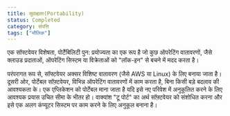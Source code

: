 ```yaml
---
title: सुवाह्यता(Portability)
status: Completed
category: संपत्ति
tags: ["मौलिक"]
---
```


एक सॉफ्टवेयर विशेषता, पोर्टेबिलिटी पुन: प्रयोज्यता का एक रूप है जो कुछ ऑपरेटिंग वातावरणों, जैसे क्लाउड प्रदाताओं, ऑपरेटिंग सिस्टम या विक्रेताओं को "लॉक-इन" से बचने में मदद करता है।

परंपरागत रूप से, सॉफ्टवेयर अक्सर विशिष्ट वातावरण (जैसे AWS या Linux) के लिए बनाया जाता है। दूसरी ओर, पोर्टेबल सॉफ़्टवेयर, विभिन्न ऑपरेटिंग वातावरणों में काम करता है, बिना किसी बड़े बदलाव की आवश्यकता के। एक एप्लिकेशन को पोर्टेबल माना जाता है यदि इसे नए परिवेश में अनुकूलित करने के लिए आवश्यक प्रयास उचित सीमा के भीतर हो। वाक्यांश "टू पोर्ट" का अर्थ सॉफ़्टवेयर को संशोधित करना और इसे एक अलग कंप्यूटर सिस्टम पर काम करने के लिए अनुकूल बनाना है।
